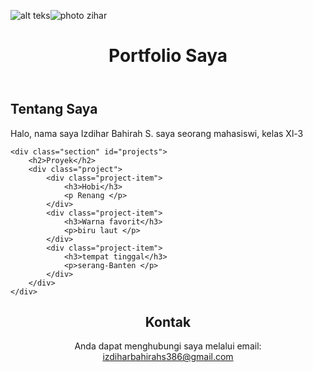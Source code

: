 <!DOCTYPE html>
<html lang="id">
<head>
    <meta charset="UTF-8">
    <meta name="viewport" content="width=device-width, initial-scale=1.0">
    <title>Portfolio Saya</title>
  
</head>
<body>

![alt teks]()![photo zihar](https://github.com/izdiharyana/izdiharyana/assets/170520731/de514756-3140-4fd1-8314-186e06986f3c)


<header>
    <h1>Portfolio Saya</h1>
</header>

<div class="container">
    <div class="section" id="about">
        <h2>Tentang Saya</h2>
        <p>Halo, nama saya Izdihar Bahirah S. saya seorang mahasiswi, kelas Xl-3</p>

    <div class="section" id="projects">
        <h2>Proyek</h2>
        <div class="project">
            <div class="project-item">
                <h3>Hobi</h3>
                <p Renang </p>
            </div>
            <div class="project-item">
                <h3>Warna favorit</h3>
                <p>biru laut </p>
            </div>
            <div class="project-item">
                <h3>tempat tinggal</h3>
                <p>serang-Banten </p>
            </div>
        </div>
    </div>

<header>
        <h2>Kontak</h2>
        <p>Anda dapat menghubungi saya melalui email: <a href="mailto:email@example.com">izdiharbahirahs386@gmail.com</a></p>
    </div>
</header>

</body>
</html>
